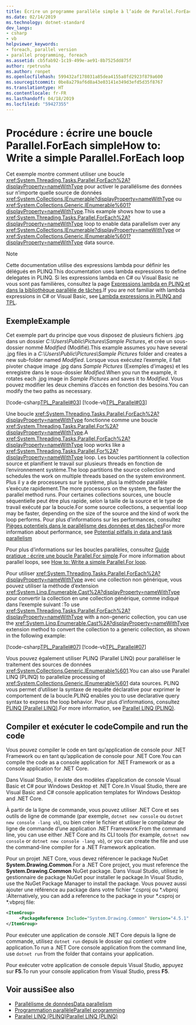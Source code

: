 ```yaml
---
title: Écrire un programme parallèle simple à l’aide de Parallel.ForEach
ms.date: 02/14/2019
ms.technology: dotnet-standard
dev_langs:
- csharp
- vb
helpviewer_keywords:
- foreach, parallel version
- parallel programming, foreach
ms.assetid: cb5fab92-1c19-499e-ae91-8b7525dd875f
author: rpetrusha
ms.author: ronpet
ms.openlocfilehash: 599432af178031a85dea4155a8fd2923f879a600
ms.sourcegitcommit: 0be8a279af6d8a43e03141e349d3efd5d35f8767
ms.translationtype: HT
ms.contentlocale: fr-FR
ms.lasthandoff: 04/18/2019
ms.locfileid: "59427355"
---
```

# <a name="how-to-write-a-simple-parallelforeach-loop"></a><span data-ttu-id="f9392-102">Procédure : écrire une boucle Parallel.ForEach simple</span><span class="sxs-lookup"><span data-stu-id="f9392-102">How to: Write a simple Parallel.ForEach loop</span></span>

<span data-ttu-id="f9392-103">Cet exemple montre comment utiliser une boucle <xref:System.Threading.Tasks.Parallel.ForEach%2A?displayProperty=nameWithType> pour activer le parallélisme des données sur n’importe quelle source de données <xref:System.Collections.IEnumerable?displayProperty=nameWithType> ou <xref:System.Collections.Generic.IEnumerable%601?displayProperty=nameWithType>.</span><span class="sxs-lookup"><span data-stu-id="f9392-103">This example shows how to use a <xref:System.Threading.Tasks.Parallel.ForEach%2A?displayProperty=nameWithType> loop to enable data parallelism over any <xref:System.Collections.IEnumerable?displayProperty=nameWithType> or <xref:System.Collections.Generic.IEnumerable%601?displayProperty=nameWithType> data source.</span></span>

> [!NOTE]
> <span data-ttu-id="f9392-104">Cette documentation utilise des expressions lambda pour définir les délégués en PLINQ.</span><span class="sxs-lookup"><span data-stu-id="f9392-104">This documentation uses lambda expressions to define delegates in PLINQ.</span></span> <span data-ttu-id="f9392-105">Si les expressions lambda en C# ou Visual Basic ne vous sont pas familières, consultez la page [Expressions lambda en PLINQ et dans la bibliothèque parallèle de tâches](../../../docs/standard/parallel-programming/lambda-expressions-in-plinq-and-tpl.md).</span><span class="sxs-lookup"><span data-stu-id="f9392-105">If you are not familiar with lambda expressions in C# or Visual Basic, see [Lambda expressions in PLINQ and TPL](../../../docs/standard/parallel-programming/lambda-expressions-in-plinq-and-tpl.md).</span></span>

## <a name="example"></a><span data-ttu-id="f9392-106">Exemple</span><span class="sxs-lookup"><span data-stu-id="f9392-106">Example</span></span>

<span data-ttu-id="f9392-107">Cet exemple part du principe que vous disposez de plusieurs fichiers .jpg dans un dossier *C:\Users\Public\Pictures\Sample Pictures*, et crée un sous-dossier nommé *Modified* (Modifié).</span><span class="sxs-lookup"><span data-stu-id="f9392-107">This example assumes you have several .jpg files in a *C:\Users\Public\Pictures\Sample Pictures* folder and creates a new sub-folder named *Modified*.</span></span> <span data-ttu-id="f9392-108">Lorsque vous exécutez l’exemple, il fait pivoter chaque image .jpg dans *Sample Pictures* (Exemples d’images) et les enregistre dans le sous-dossier *Modified*.</span><span class="sxs-lookup"><span data-stu-id="f9392-108">When you run the example, it rotates each .jpg image in *Sample Pictures* and saves it to *Modified*.</span></span> <span data-ttu-id="f9392-109">Vous pouvez modifier les deux chemins d’accès en fonction des besoins.</span><span class="sxs-lookup"><span data-stu-id="f9392-109">You can modify the two paths as necessary.</span></span>

[!code-csharp[TPL_Parallel#03](../../../samples/snippets/csharp/VS_Snippets_Misc/tpl_parallel/cs/simpleforeach.cs#03)]
[!code-vb[TPL_Parallel#03](../../../samples/snippets/visualbasic/VS_Snippets_Misc/tpl_parallel/vb/simpleforeach.vb#03)]

<span data-ttu-id="f9392-110">Une boucle <xref:System.Threading.Tasks.Parallel.ForEach%2A?displayProperty=nameWithType> fonctionne comme une boucle <xref:System.Threading.Tasks.Parallel.For%2A?displayProperty=nameWithType>.</span><span class="sxs-lookup"><span data-stu-id="f9392-110">A <xref:System.Threading.Tasks.Parallel.ForEach%2A?displayProperty=nameWithType> loop works like a <xref:System.Threading.Tasks.Parallel.For%2A?displayProperty=nameWithType> loop.</span></span> <span data-ttu-id="f9392-111">Les boucles partitionnent la collection source et planifient le travail sur plusieurs threads en fonction de l’environnement système.</span><span class="sxs-lookup"><span data-stu-id="f9392-111">The loop partitions the source collection and schedules the work on multiple threads based on the system environment.</span></span> <span data-ttu-id="f9392-112">Plus il y a de processeurs sur le système, plus la méthode parallèle s’exécute rapidement.</span><span class="sxs-lookup"><span data-stu-id="f9392-112">The more processors on the system, the faster the parallel method runs.</span></span> <span data-ttu-id="f9392-113">Pour certaines collections sources, une boucle séquentielle peut être plus rapide, selon la taille de la source et le type de travail exécuté par la boucle.</span><span class="sxs-lookup"><span data-stu-id="f9392-113">For some source collections, a sequential loop may be faster, depending on the size of the source and the kind of work the loop performs.</span></span> <span data-ttu-id="f9392-114">Pour plus d’informations sur les performances, consultez [Pièges potentiels dans le parallélisme des données et des tâches](../../../docs/standard/parallel-programming/potential-pitfalls-in-data-and-task-parallelism.md)</span><span class="sxs-lookup"><span data-stu-id="f9392-114">For more information about performance, see [Potential pitfalls in data and task parallelism](../../../docs/standard/parallel-programming/potential-pitfalls-in-data-and-task-parallelism.md)</span></span>

<span data-ttu-id="f9392-115">Pour plus d’informations sur les boucles parallèles, consultez [Guide pratique : écrire une boucle Parallel.For simple](../../../docs/standard/parallel-programming/how-to-write-a-simple-parallel-for-loop.md).</span><span class="sxs-lookup"><span data-stu-id="f9392-115">For more information about parallel loops, see [How to: Write a simple Parallel.For loop](../../../docs/standard/parallel-programming/how-to-write-a-simple-parallel-for-loop.md).</span></span>

<span data-ttu-id="f9392-116">Pour utiliser <xref:System.Threading.Tasks.Parallel.ForEach%2A?displayProperty=nameWithType> avec une collection non générique, vous pouvez utiliser la méthode d’extension <xref:System.Linq.Enumerable.Cast%2A?displayProperty=nameWithType> pour convertir la collection en une collection générique, comme indiqué dans l’exemple suivant :</span><span class="sxs-lookup"><span data-stu-id="f9392-116">To use <xref:System.Threading.Tasks.Parallel.ForEach%2A?displayProperty=nameWithType> with a non-generic collection, you can use the <xref:System.Linq.Enumerable.Cast%2A?displayProperty=nameWithType> extension method to convert the collection to a generic collection, as shown in the following example:</span></span>

[!code-csharp[TPL_Parallel#07](../../../samples/snippets/csharp/VS_Snippets_Misc/tpl_parallel/cs/nongeneric.cs#07)]
[!code-vb[TPL_Parallel#07](../../../samples/snippets/visualbasic/VS_Snippets_Misc/tpl_parallel/vb/nongeneric.vb#07)]

<span data-ttu-id="f9392-117">Vous pouvez également utiliser PLINQ (Parallel LINQ) pour paralléliser le traitement des sources de données <xref:System.Collections.Generic.IEnumerable%601>.</span><span class="sxs-lookup"><span data-stu-id="f9392-117">You can also use Parallel LINQ (PLINQ) to parallelize processing of <xref:System.Collections.Generic.IEnumerable%601> data sources.</span></span> <span data-ttu-id="f9392-118">PLINQ vous permet d’utiliser la syntaxe de requête déclarative pour exprimer le comportement de la boucle.</span><span class="sxs-lookup"><span data-stu-id="f9392-118">PLINQ enables you to use declarative query syntax to express the loop behavior.</span></span> <span data-ttu-id="f9392-119">Pour plus d’informations, consultez [PLINQ (Parallel LINQ)](../../../docs/standard/parallel-programming/parallel-linq-plinq.md).</span><span class="sxs-lookup"><span data-stu-id="f9392-119">For more information, see [Parallel LINQ (PLINQ)](../../../docs/standard/parallel-programming/parallel-linq-plinq.md).</span></span>

## <a name="compile-and-run-the-code"></a><span data-ttu-id="f9392-120">Compiler et exécuter le code</span><span class="sxs-lookup"><span data-stu-id="f9392-120">Compile and run the code</span></span>

<span data-ttu-id="f9392-121">Vous pouvez compiler le code en tant qu’application de console pour .NET Framework ou en tant qu’application de console pour .NET Core.</span><span class="sxs-lookup"><span data-stu-id="f9392-121">You can compile the code as a console application for .NET Framework or as a console application for .NET Core.</span></span>

<span data-ttu-id="f9392-122">Dans Visual Studio, il existe des modèles d’application de console Visual Basic et C# pour Windows Desktop et .NET Core.</span><span class="sxs-lookup"><span data-stu-id="f9392-122">In Visual Studio, there are Visual Basic and C# console application templates for Windows Desktop and .NET Core.</span></span>

<span data-ttu-id="f9392-123">À partir de la ligne de commande, vous pouvez utiliser .NET Core et ses outils de ligne de commande (par exemple, `dotnet new console` ou `dotnet new console -lang vb`), ou bien créer le fichier et utiliser le compilateur de ligne de commande d’une application .NET Framework.</span><span class="sxs-lookup"><span data-stu-id="f9392-123">From the command line, you can use either .NET Core and its CLI tools (for example, `dotnet new console` or `dotnet new console -lang vb`), or you can create the file and use the command-line compiler for a .NET Framework application.</span></span>

<span data-ttu-id="f9392-124">Pour un projet .NET Core, vous devez référencer le package NuGet **System.Drawing.Common**.</span><span class="sxs-lookup"><span data-stu-id="f9392-124">For a .NET Core project, you must reference the **System.Drawing.Common** NuGet package.</span></span> <span data-ttu-id="f9392-125">Dans Visual Studio, utilisez le gestionnaire de package NuGet pour installer le package.</span><span class="sxs-lookup"><span data-stu-id="f9392-125">In Visual Studio, use the NuGet Package Manager to install the package.</span></span> <span data-ttu-id="f9392-126">Vous pouvez aussi ajouter une référence au package dans votre fichier \*.csproj ou \*.vbproj :</span><span class="sxs-lookup"><span data-stu-id="f9392-126">Alternatively, you can add a reference to the package in your \*.csproj or \*.vbproj file:</span></span>
 
```xml
<ItemGroup>
     <PackageReference Include="System.Drawing.Common" Version="4.5.1" />
</ItemGroup>
```

<span data-ttu-id="f9392-127">Pour exécuter une application de console .NET Core depuis la ligne de commande, utilisez `dotnet run` depuis le dossier qui contient votre application.</span><span class="sxs-lookup"><span data-stu-id="f9392-127">To run a .NET Core console application from the command line, use `dotnet run` from the folder that contains your application.</span></span>

<span data-ttu-id="f9392-128">Pour exécuter votre application de console depuis Visual Studio, appuyez sur **F5**.</span><span class="sxs-lookup"><span data-stu-id="f9392-128">To run your console application from Visual Studio, press **F5**.</span></span>

## <a name="see-also"></a><span data-ttu-id="f9392-129">Voir aussi</span><span class="sxs-lookup"><span data-stu-id="f9392-129">See also</span></span>

- [<span data-ttu-id="f9392-130">Parallélisme de données</span><span class="sxs-lookup"><span data-stu-id="f9392-130">Data parallelism</span></span>](../../../docs/standard/parallel-programming/data-parallelism-task-parallel-library.md)
- [<span data-ttu-id="f9392-131">Programmation parallèle</span><span class="sxs-lookup"><span data-stu-id="f9392-131">Parallel programming</span></span>](../../../docs/standard/parallel-programming/index.md)
- [<span data-ttu-id="f9392-132">Parallel LINQ (PLINQ)</span><span class="sxs-lookup"><span data-stu-id="f9392-132">Parallel LINQ (PLINQ)</span></span>](../../../docs/standard/parallel-programming/parallel-linq-plinq.md)
